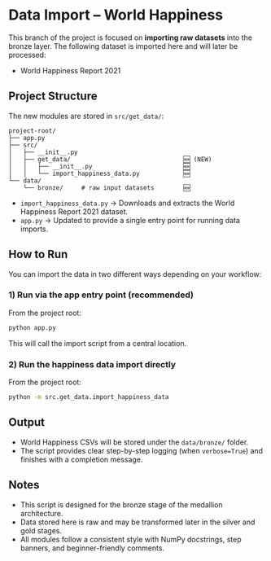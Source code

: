 # Data Import – World Happiness

This branch of the project is focused on **importing raw datasets** into the bronze layer.
The following dataset is imported here and will later be processed:

* World Happiness Report 2021

## Project Structure

The new modules are stored in `src/get_data/`:

```
project-root/
├── app.py
├── src/
│   ├── __init__.py
│   ├── get_data/                               🆕 (NEW)
│   │   ├── __init__.py                         🆕
│   │   └── import_happiness_data.py            🆕
└── data/           
    └── bronze/     # raw input datasets        🆕
```

* `import_happiness_data.py` → Downloads and extracts the World Happiness Report 2021 dataset.
* `app.py` → Updated to provide a single entry point for running data imports.

## How to Run

You can import the data in two different ways depending on your workflow:

### 1) Run via the app entry point (recommended)

From the project root:

```bash
python app.py
```

This will call the import script from a central location.

### 2) Run the happiness data import directly

From the project root:

```bash
python -m src.get_data.import_happiness_data
```

## Output

* World Happiness CSVs will be stored under the `data/bronze/` folder.
* The script provides clear step-by-step logging (when `verbose=True`) and finishes with a completion message.

## Notes

* This script is designed for the bronze stage of the medallion architecture.
* Data stored here is raw and may be transformed later in the silver and gold stages.
* All modules follow a consistent style with NumPy docstrings, step banners, and beginner-friendly comments.